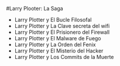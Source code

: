 #Larry Plooter: La Saga

* Larry Plotter y El Bucle Filosofal
* Larry Plotter y La Clave secreta del wifi
* Larry Plotter y El Prisionero del Firewall
* Larry Plotter y El Malware de Fuego
* Larry Plotter y La Orden del Fenix
* Larry Plotter y El Misterio del Hacker
* Larry Plotter y Los Commits de la Muerte


